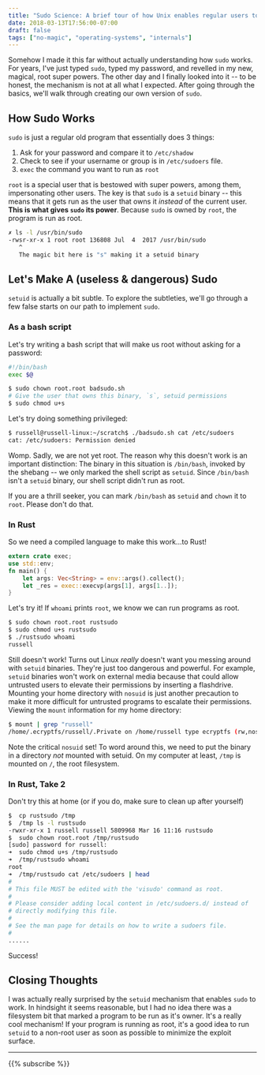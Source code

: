 ```yaml
---
title: "Sudo Science: A brief tour of how Unix enables regular users to gain super (user) powers"
date: 2018-03-13T17:56:00-07:00
draft: false
tags: ["no-magic", "operating-systems", "internals"]
---
```

Somehow I made it this far without actually understanding how `sudo` works. For years, I've just typed `sudo`, typed my password, and revelled in my new, magical, root super powers. The other day and I finally looked into it -- to be honest, the mechanism is not at all what I expected. After going through the basics, we'll walk through creating our own version of `sudo`.

## How Sudo Works
`sudo` is just a regular old program that essentially does 3 things:

1. Ask for your password and compare it to `/etc/shadow`
2. Check to see if your username or group is in `/etc/sudoers` file.
3. `exec` the command you want to run as `root`

`root` is a special user that is bestowed with super powers, among them, impersonating other users.
The key is that `sudo` is a `setuid` binary -- this means that it gets run as the user that owns it _instead_ of the current user. **This is what gives `sudo` its power**. Because `sudo` is owned by `root`, the program is run as root.

```bash
✗ ls -l /usr/bin/sudo
-rwsr-xr-x 1 root root 136808 Jul  4  2017 /usr/bin/sudo
   ^
   The magic bit here is "s" making it a setuid binary
```

## Let's Make A (useless & dangerous) Sudo
`setuid` is actually a bit subtle. To explore the subtleties, we'll go through a few false starts on our path to implement `sudo`.

### As a bash script
Let's try writing a bash script that will make us root without asking for a password:
```bash
#!/bin/bash
exec $@
```
```bash
$ sudo chown root.root badsudo.sh
# Give the user that owns this binary, `s`, setuid permissions
$ sudo chmod u+s
```

Let's try doing something privileged:
```bash
$ russell@russell-linux:~/scratch$ ./badsudo.sh cat /etc/sudoers
cat: /etc/sudoers: Permission denied
```
Womp. Sadly, we are not yet root. The reason why this doesn't work is an important distinction: The binary in this situation is `/bin/bash`, invoked by the shebang -- we only marked the shell script as `setuid`. Since `/bin/bash` isn't a `setuid` binary, our shell script didn't run as root.

If you are a thrill seeker, you can mark `/bin/bash` as `setuid` and `chown` it to `root`. Please don't do that.

### In Rust
So we need a compiled language to make this work...to Rust!
```rust
extern crate exec;
use std::env;
fn main() {
    let args: Vec<String> = env::args().collect();
    let _res = exec::execvp(args[1], args[1..]);
}
```

Let's try it! If `whoami` prints `root`, we know we can run programs as root.
```bash
$ sudo chown root.root rustsudo
$ sudo chmod u+s rustsudo
$ ./rustsudo whoami
russell
```
Still doesn't work! Turns out Linux _really_ doesn't want you messing around with `setuid` binaries. They're just too dangerous and powerful. For example, `setuid` binaries won't work on external media because that could allow untrusted users to elevate their permissions by inserting a flashdrive. Mounting your home directory with `nosuid` is just another precaution to make it more difficult for untrusted programs to escalate their permissions.   Viewing the `mount` information for my home directory:
```bash
$ mount | grep "russell"
/home/.ecryptfs/russell/.Private on /home/russell type ecryptfs (rw,nosuid,nodev,...)
```
Note the critical `nosuid` set! To word around this, we need to put the binary in a directory _not_ mounted with setuid. On my computer at least, `/tmp` is mounted on `/`, the root filesystem. 

### In Rust, Take 2
Don't try this at home (or if you do, make sure to clean up after yourself)
```bash
$  cp rustsudo /tmp 
$  /tmp ls -l rustsudo 
-rwxr-xr-x 1 russell russell 5809968 Mar 16 11:16 rustsudo
$  sudo chown root.root /tmp/rustsudo 
[sudo] password for russell: 
➜  sudo chmod u+s /tmp/rustsudo 
➜  /tmp/rustsudo whoami
root
➜  /tmp/rustsudo cat /etc/sudoers | head
#
# This file MUST be edited with the 'visudo' command as root.
#
# Please consider adding local content in /etc/sudoers.d/ instead of
# directly modifying this file.
#
# See the man page for details on how to write a sudoers file.
#
......
```
Success!

## Closing Thoughts
I was actually really surprised by the `setuid` mechanism that enables `sudo` to work. In hindsight it seems reasonable, but I had no idea there was a filesystem bit that marked a program to be run as it's owner. It's a really cool mechanism! If your program is running as root, it's a good idea to run `setuid` to a non-root user as soon as possible to minimize the exploit surface.

***
{{% subscribe %}}
